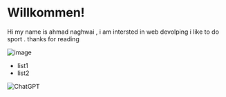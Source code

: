 # Willkommen!
Hi my name is ahmad naghwai , i am intersted in web devolping i like to do sport .
thanks for reading 

![image](https://github.com/Ahmadnaghwai/Ahmadnaghwai/assets/158047663/db2001fa-0acc-4d47-8c33-50a64907e06e)
- list1
- list2

![ChatGPT](https://img.shields.io/badge/chatGPT-74aa9c?style=for-the-badge&logo=openai&logoColor=white)
